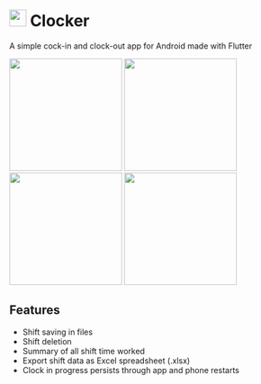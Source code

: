 # <img src='https://github.com/D0m1s/Clocker/assets/118167749/246339c9-f34f-45c3-9994-d89686a5f17e' width=30> Clocker
A simple cock-in and clock-out app for Android made with Flutter
<link rel="stylesheet" href="https://fonts.googleapis.com/css2?family=Material+Symbols+Outlined:opsz,wght,FILL,GRAD@24,400,0,0" />
<img src='https://github.com/D0m1s/Clocker/assets/118167749/cbd0ab80-5c96-4373-8bfe-aab8ac92d987' width=200> 
<img src='https://github.com/D0m1s/Clocker/assets/118167749/f70009c9-cc6c-4156-a9b7-8d7b3ce78d78' width=200> 
<img src='https://github.com/D0m1s/Clocker/assets/118167749/14a425cf-65d9-4f5a-ae2f-39b95dc1fa73' width=200> 
<img src='https://github.com/D0m1s/Clocker/assets/118167749/4a6d673a-d44f-4b7f-bac8-a16bb4566c99' width=200>


## Features
- Shift saving in files
- Shift deletion
- Summary of all shift time worked
- Export shift data as Excel spreadsheet (.xlsx)
- Clock in progress persists through app and phone restarts
